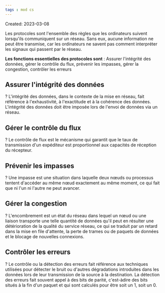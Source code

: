 ```yaml
---
tags : mod cs
---
```

Created: 2023-03-08

Les protocoles sont l'ensemble des règles que les ordinateurs suivent lorsqu'ils communiquent sur un réseau. Sans eux, aucune information ne peut être transmise, car les ordinateurs ne savent pas comment interpréter les signaux qui passent par le réseau.

**Les fonctions essentielles des protocoles sont** : Assurer l'intégrité des données, gérer le contrôle du flux, prévenir les impasses, gérer la congestion, contrôler les erreurs

## Assurer l'intégrité des données
?
L'intégrité des données, dans le contexte de la mise en réseau, fait référence à l'exhaustivité, à l'exactitude et à la cohérence des données. L'intégrité des données doit être imposée lors de l'envoi de données via un réseau.

## Gérer le contrôle du flux
?
Le contrôle de flux est le mécanisme qui garantit que le taux de transmission d'un expéditeur est proportionnel aux capacités de réception du récepteur.

## Prévenir les impasses
?
Une impasse est une situation dans laquelle deux nœuds ou processus tentent d'accéder au même nœud exactement au même moment, ce qui fait que ni l'un ni l'autre ne peut avancer.

## Gérer la congestion
?
L'encombrement est un état du réseau dans lequel un nœud ou une liaison transporte une telle quantité de données qu'il peut en résulter une détérioration de la qualité du service réseau, ce qui se traduit par un retard dans la mise en file d'attente, la perte de trames ou de paquets de données et le blocage de nouvelles connexions.

## Contrôler les erreurs
?
Le contrôle ou la détection des erreurs fait référence aux techniques utilisées pour détecter le bruit ou d'autres dégradations introduites dans les données lors de leur transmission de la source à la destination. La détection des erreurs fait souvent appel à des bits de parité, c'est-àdire des bits situés à la fin d'un paquet et qui sont calculés pour être soit un 1, soit un 0.